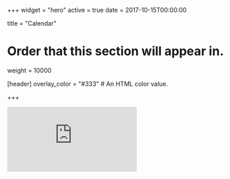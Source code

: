 +++
widget = "hero"
active = true
date = 2017-10-15T00:00:00

title = "Calendar"

# Order that this section will appear in.
weight = 10000

[header]
  overlay_color = "#333"  # An HTML color value.

+++

<iframe src="https://concordbands.netlify.com/fullcalendar/demos/default" width="auto" frameborder="0"></iframe>
